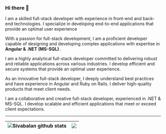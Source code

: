 ### Hi there 👋


I am a skilled full-stack developer with experience in front-end and back-end technologies. I specialize in developing end-to-end applications that provide an optimal user experience

With a passion for full-stack development, I am a proficient developer capable of designing and developing complex applications with expertise in <b> Angular & .NET (MS-SQL) </b>.

I am a highly analytical full-stack developer committed to delivering robust and reliable applications across various industries. I develop efficient and secure systems that provide an optimal user experience.

As an innovative full-stack developer, I deeply understand best practices and have experience in Angular and Ruby on Rails. I deliver high-quality products that meet client needs.

I am a collaborative and creative full-stack developer, experienced in .NET & MS-SQL. I develop scalable and efficient applications that meet or exceed client expectations.

---

|<img align="center" src="https://github-readme-stats.vercel.app/api?username=shivabalan03&show_icons=true&include_all_commits=true&theme=buefy&hide_border=true" alt="Sivabalan github stats" /> | <img align="center" src="https://github-readme-stats.vercel.app/api/top-langs/?username=shivabalan03&layout=compact&theme=buefy&hide_border=true" /> |
| ------------- | ------------- |

<br />

